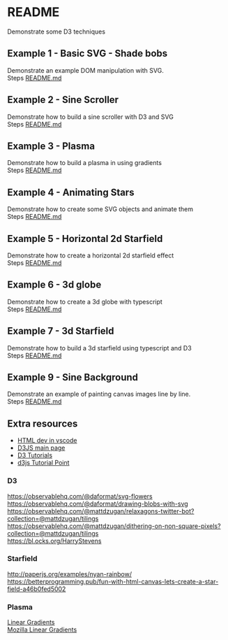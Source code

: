 # README
Demonstrate some D3 techniques 
## Example 1 - Basic SVG - Shade bobs
Demonstrate an example DOM manipulation with SVG.  
Steps [README.md](./01_basic_svg/README.md)  

## Example 2 - Sine Scroller
Demonstrate how to build a sine scroller with D3 and SVG  
Steps [README.md](./02_svg_sinetext/README.md)  

## Example 3 - Plasma
Demonstrate how to build a plasma in using gradients  
Steps [README.md](./03_plasma/README.md)  

## Example 4 - Animating Stars
Demonstrate how to create some SVG objects and animate them   
Steps [README.md](./04_animating_stars/README.md)  

## Example 5 - Horizontal 2d Starfield
Demonstrate how to create a horizontal 2d starfield effect   
Steps [README.md](./05_2d_starfield/README.md)  

## Example 6 - 3d globe
Demonstrate how to create a 3d globe with typescript   
Steps [README.md](./06_3d_globe/README.md)  

## Example 7 - 3d Starfield
Demonstrate how to build a 3d starfield using typescript and D3  
Steps [README.md](./09_sine_logo/README.md)  

## Example 9 - Sine Background
Demonstrate an example of painting canvas images line by line.  
Steps [README.md](./09_sine_logo/README.md)  


## Extra resources
* [HTML dev in vscode](https://code.visualstudio.com/docs/languages/html)
* [D3JS main page](https://d3js.org/)
* [D3 Tutorials](https://github.com/d3/d3/wiki/Tutorials)
* [d3js Tutorial Point](https://www.tutorialspoint.com/d3js/d3js_introduction.htm)

### D3
https://observablehq.com/@daformat/svg-flowers  
https://observablehq.com/@daformat/drawing-blobs-with-svg  
https://observablehq.com/@mattdzugan/relaxagons-twitter-bot?collection=@mattdzugan/tilings  
https://observablehq.com/@mattdzugan/dithering-on-non-square-pixels?collection=@mattdzugan/tilings  
https://bl.ocks.org/HarryStevens

### Starfield
http://paperjs.org/examples/nyan-rainbow/
https://betterprogramming.pub/fun-with-html-canvas-lets-create-a-star-field-a46b0fed5002
### Plasma
[Linear Gradients](https://bl.ocks.org/HarryStevens/7e733ac8ae4e8076c30c7b86cadcd346)  
[Mozilla Linear Gradients](https://developer.mozilla.org/en-US/docs/Web/CSS/linear-gradient)

